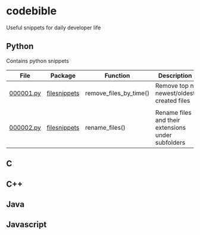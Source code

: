# codebible
Useful snippets for daily developer life

## Python
Contains python snippets

| File                              | Package     | Function                 | Description                             |
|-----------------------------------|-------------|--------------------------|-----------------------------------------|
| [000001.py](python/filesnippets/000001.py)  | [filesnippets](python/filesnippets)   | remove_files_by_time()   | Remove top n newest/oldest created files|
|                                   |             |                          |                                         |
| [000002.py](python/filesnippets/000002.py)  | [filesnippets](python/filesnippets)   |  rename_files()          | Rename files and their extensions under subfolders|

## C

## C++

## Java

## Javascript
